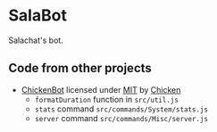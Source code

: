 # SalaBot

Salachat's bot.

## Code from other projects

- [ChickenBot](https://github.com/Chicken/ChickenBot) licensed under [MIT](https://github.com/Chicken/ChickenBot/blob/master/LICENSE) by [Chicken](https://github.com/Chicken)
  - `formatDuration` function in `src/util.js`
  - `stats` command `src/commands/System/stats.js`
  - `server` command `src/commands/Misc/server.js`
